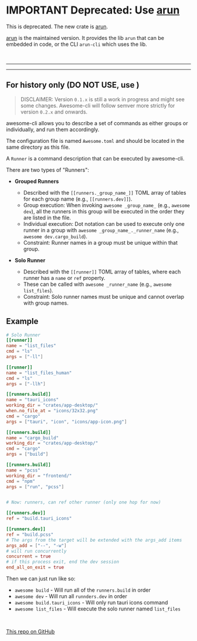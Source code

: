 # **IMPORTANT** Deprecated: Use [arun](https://github.com/jeremychone/rust-arun)

This is deprecated. The new crate is [arun](https://github.com/jeremychone/rust-arun).

[arun](https://github.com/jeremychone/rust-arun) is the maintained version. It provides the lib `arun` that can be embedded in code, or the CLI `arun-cli` which uses the lib.

<br />

---
---

## For history only (DO NOT USE, use )

> DISCLAIMER: Version `0.1.x` is still a work in progress and might see some changes. Awesome-cli will follow semver more strictly for version `0.2.x` and onwards.

awesome-cli allows you to describe a set of commands as either groups or individually, and run them accordingly.

The configuration file is named `Awesome.toml` and should be located in the same directory as this file.

A `Runner` is a command description that can be executed by awesome-cli.

There are two types of "Runners":

- **Grouped Runners**
	- Described with the `[[runners._group_name_]]` TOML array of tables for each group name (e.g., `[[runners.dev]]`).
	- Group execution: When invoking `awesome _group_name_` (e.g., `awesome dev`), all the runners in this group will be executed in the order they are listed in the file.
	- Individual execution: Dot notation can be used to execute only one runner in a group with `awesome _group_name_._runner_name` (e.g., `awesome dev.cargo_build`).
	- Constraint: Runner names in a group must be unique within that group.

- **Solo Runner**
	- Described with the `[[runner]]` TOML array of tables, where each runner has a `name` or `ref` property.
	- These can be called with `awesome _runner_name` (e.g., `awesome list_files`).
	- Constraint: Solo runner names must be unique and cannot overlap with group names.
	
## Example

```toml
# Solo Runner 
[[runner]]
name = "list_files"
cmd = "ls"
args = ["-ll"]

[[runner]]
name = "list_files_human"
cmd = "ls"
args = ["-llh"]

[[runners.build]]
name = "tauri_icons"
working_dir = "crates/app-desktop/"
when.no_file_at = "icons/32x32.png"
cmd = "cargo"
args = ["tauri", "icon", "icons/app-icon.png"]

[[runners.build]]
name = "cargo_build"
working_dir = "crates/app-desktop/"
cmd = "cargo"
args = ["build"]

[[runners.build]]
name = "pcss"
working_dir = "frontend/"
cmd = "npm"
args = ["run", "pcss"]


# Now: runners, can ref other runner (only one hop for now)

[[runners.dev]]
ref = "build.tauri_icons"

[[runners.dev]]
ref = "build.pcss"
# The args from the target will be extended with the args_add items
args_add = ["--", "-w"]
# will run concurrently
concurrent = true 
# if this process exit, end the dev session
end_all_on_exit = true

```

Then we can just run like so: 

- `awesome build` - Will run all of the `runners.build` in order
- `awesome dev` - Will run all `runnders.dev` in order
- `awesome build.tauri_icons` - Will only run tauri icons command
- `awesome list_files` - Will execute the solo runner named `list_files`

<br />

[This repo on GitHub](https://github.com/jeremychone/awesome-cli)
